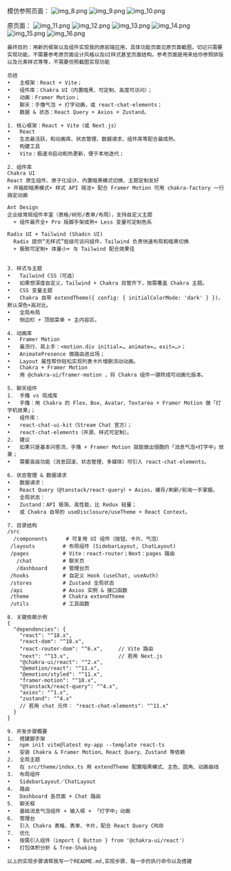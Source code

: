 模仿参照页面：
 ![img_8.png](img_8.png)
![img_9.png](img_9.png)
![img_10.png](img_10.png)

原页面：
![img_11.png](img_11.png)
![img_12.png](img_12.png)
![img_13.png](img_13.png)
![img_14.png](img_14.png)
![img_15.png](img_15.png)
![img_16.png](img_16.png)

    最终目的：用新的框架以及组件实现我的原前端应用，具体功能页面见原页面截图，切记只需要实现功能，不需要参考原页面设计风格以及UI样式甚至页面结构。参考页面是用来给你参照排版以及元素样式等等，不需要仿照截图实现功能

    总结
    •	主框架：React + Vite；
	•	组件库：Chakra UI（内置暗黑、可定制、高度可访问）；
	•	动画：Framer Motion；
	•	聊天：手撸气泡 + 打字动画，或 react-chat-elements；
	•	数据 & 状态：React Query + Axios + Zustand。

    1. 核心框架：React + Vite（或 Next.js）
	•	React
	•	生态最活跃，和动画库、状态管理、数据请求、组件库等配合最成熟。
	•	构建工具
	•	Vite：极速冷启动和热更新，便于本地迭代；

    2. 组件库
    Chakra UI
    React 原生组件、原子化设计、内置暗黑模式切换、主题定制友好
    + 开箱即暗黑模式+ 样式 API 简洁+ 配合 Framer Motion 可用 chakra-factory 一行搞定动画

    Ant Design
    企业级常规组件丰富（表格/树形/表单/布局），支持自定义主题
      + 组件最齐全+ Pro 版脚手架成熟+ Less 变量可定制色系

    Radix UI + Tailwind (Shadcn UI)
      Radix 提供“无样式”低级可访问组件，Tailwind 负责快速布局和暗黑切换
      + 极致可定制+ 体量小+ 与 Tailwind 配合效果佳


    3. 样式与主题
	•	Tailwind CSS（可选）
	•	如果想深度自定义，Tailwind + Chakra 双管齐下，按需覆盖 Chakra 主题。
	•	CSS 变量主题
	•	Chakra 自带 extendTheme({ config: { initialColorMode: 'dark' } })，默认深色+高对比。
	•	全局布局
	•	侧边栏 + 顶部菜单 + 主内容区。

    4. 动画库
	•	Framer Motion
	•	最流行、易上手：<motion.div initial=… animate=… exit=…>；
	•	AnimatePresence 做路由进出场；
	•	Layout 属性帮你轻松实现列表卡片增删流动动画。
	•	Chakra + Framer Motion
	•	用 @chakra-ui/framer-motion ，将 Chakra 组件一键转成可动画化版本。

    5. 聊天组件
	1.	手撸 vs 现成库
	•	手撸：用 Chakra 的 Flex、Box、Avatar、Textarea + Framer Motion 做「打字机效果」；
	•	组件库：
	•	react-chat-ui-kit（Stream Chat 官方）；
	•	react-chat-elements（开源、样式可定制）。
	2.	建议
	•	如果只是基本问答流，手撸 + Framer Motion 就能做出很酷的「消息气泡+打字中」效果；
	•	需要高级功能（消息回滚、状态管理、多媒体）可引入 react-chat-elements。

    6. 状态管理 & 数据请求
	•	数据请求：
	•	React Query（@tanstack/react-query）+ Axios，缓存/刷新/轮询一手掌握。
	•	全局状态：
	•	Zustand：API 极简、高性能，比 Redux 轻量；
	•	或 Chakra 自带的 useDisclosure/useTheme + React Context。

    7. 目录结构
    /src
      /components      # 可复用 UI 组件（按钮、卡片、气泡）
     /layouts         # 布局组件 (SidebarLayout, ChatLayout)
     /pages           # Vite：react-router；Next：pages 路由
       /chat          # 聊天页
       /dashboard     # 管理台页
     /hooks           # 自定义 Hook (useChat, useAuth)
     /stores          # Zustand 全局状态
     /api             # Axios 实例 & 接口函数
     /theme           # Chakra extendTheme
     /utils           # 工具函数

    8. 关键依赖示例
    {
      "dependencies": {
        "react": "^18.x",
        "react-dom": "^18.x",
        "react-router-dom": "^6.x",     // Vite 路由
        "next": "^13.x",                // 若用 Next.js
        "@chakra-ui/react": "^2.x",
        "@emotion/react": "^11.x",
        "@emotion/styled": "^11.x",
        "framer-motion": "^10.x",
        "@tanstack/react-query": "^4.x",
        "axios": "^1.x",
        "zustand": "^4.x"
        // 若用 chat 元件： "react-chat-elements": "^11.x"
      }
    }

    9. 开发步骤概要
    1.	搭建脚手架
    •	npm init vite@latest my-app --template react-ts
    •	安装 Chakra & Framer Motion、React Query、Zustand 等依赖
    2.	全局主题
    •	在 src/theme/index.ts 用 extendTheme 配置暗黑模式、主色、圆角、动画曲线
    3.	布局组件
    •	SidebarLayout／ChatLayout
    4.	路由
    •	Dashboard 各页面 + Chat 路由
    5.	聊天框
    •	基础消息气泡组件 + 输入框 + 「打字中」动画
    6.	管理台
    •	引入 Chakra 表格、表单、卡片，配合 React Query CRUD
    7.	优化
    •	按需引入组件（import { Button } from '@chakra-ui/react'）
    •	打包体积分析 & Tree-Shaking

    以上的实现步骤请帮我写一个README.md,实现步骤、每一步的执行命令以及搭建
